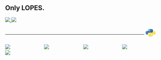 ## Only LOPES.
 <div>
  <a href="https://github.com/THELopes7K">
  <img height="180em" src="https://github-readme-stats.vercel.app/api?username=THELopes7K&layout=compact&show_icons=true&theme=dark&include_all_commits=true&count_private=true"/>
  <img height="180em" src="https://github-readme-stats.vercel.app/api/top-langs/?username=THELopes7K&layout=compact&langs_count=7&theme=dark"/>
</div>
<div style="display: inline_block"><br>
⠀⠀⠀⠀⠀⠀⠀⠀⠀⠀⠀⠀⠀⠀⠀⠀⠀⠀⠀⠀⠀⠀⠀⠀⠀⠀⠀⠀⠀⠀⠀⠀⠀⠀⠀⠀⠀⠀⠀⠀⠀⠀⠀⠀<img align="center" alt="Lopes-Py" height="30" width="40" src="https://raw.githubusercontent.com/devicons/devicon/master/icons/python/python-original.svg">
</div>
  
 ###
 
<div> 
<a href="https://discord.gg/ne7k" target="_blank"><img src="https://img.shields.io/badge/Discord-7289DA?style=for-the-badge&logo=discord&logoColor=black" target="_blank"></a> 
⠀⠀⠀⠀⠀⠀⠀⠀⠀⠀
<a href = "mailto:aandrew.loopes@gmail.com"><img src="https://img.shields.io/badge/-Gmail-%23333?style=for-the-badge&logo=gmail&logoColor=black" target="_blank"></a>
⠀⠀⠀⠀⠀⠀⠀⠀⠀⠀
<a href="https://instagram.com/Lopes7K" target="_blank"><img src="https://img.shields.io/badge/-Instagram-%23E4405F?style=for-the-badge&logo=instagram&logoColor=black" target"_blank"></a>
⠀⠀⠀⠀⠀⠀⠀⠀⠀⠀
<a href="https://www.twitch.tv/Lopes7K" target="_blank"><img src="https://img.shields.io/badge/Twitch-9146FF?style=for-the-badge&logo=twitch&logoColor=black" target="_blank"></a>
⠀⠀⠀⠀⠀⠀⠀⠀⠀
<a href="https://www.youtube.com/channel/UCVowd8xIQ1zIeAmdSQngPIQ" target="_blank"><img src="https://img.shields.io/badge/YouTube-FF0000?style=for-the-badge&logo=youtube&logoColor=black" target="_blank"></a>
</div>
